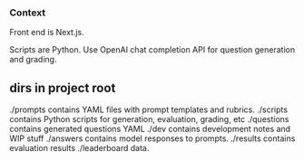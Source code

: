 ### Context

Front end is Next.js.

Scripts are Python. Use OpenAI chat completion API for question generation and grading.

## dirs in project root

./prompts contains YAML files with prompt templates and rubrics.
./scripts contains Python scripts for generation, evaluation, grading, etc
./questions contains generated questions YAML
./dev contains development notes and WIP stuff
./answers contains model responses to prompts.
./results contains evaluation results
./leaderboard data.